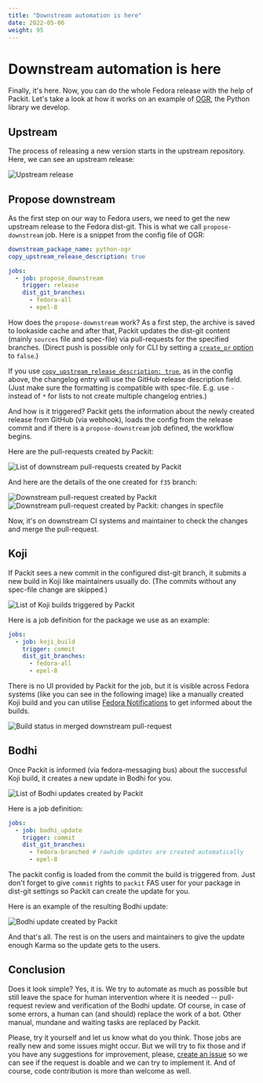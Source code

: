 ```yaml
---
title: "Downstream automation is here"
date: 2022-05-06
weight: 95
---
```


# Downstream automation is here

Finally, it's here. Now, you can do the whole Fedora release with the help of Packit.
Let's take a look at how it works on an example of [OGR](https://github.com/packit/ogr), the Python library we develop.

## Upstream

The process of releasing a new version starts in the upstream repository.
Here, we can see an upstream release:

![Upstream release](/images/downstream_workflow_upstream_release.png)

## Propose downstream

As the first step on our way to Fedora users, we need to get the new upstream release to the Fedora dist-git.
This is what we call `propose-downstream` job.
Here is a snippet from the config file of OGR:

```yaml
downstream_package_name: python-ogr
copy_upstream_release_description: true

jobs:
  - job: propose_downstream
    trigger: release
    dist_git_branches:
      - fedora-all
      - epel-8
```

How does the `propose-downstream` work?
As a first step, the archive is saved to lookaside cache
and after that, Packit updates the dist-git content (mainly `sources` file and spec-file)
via pull-requests for the specified branches. (Direct push is possible only for CLI by setting a
[`create_pr` option](https://packit.dev/docs/configuration/#create_pr) to `false`.)

If you use [`copy_upstream_release_description: true`](https://packit.dev/docs/configuration/#copy_upstream_release_description),
as in the config above,
the changelog entry will use the GitHub release description field.
(Just make sure the formatting is compatible with spec-file.
E.g. use `-` instead of `*` for lists to not create multiple changelog entries.)

And how is it triggered?
Packit gets the information about the newly created release from GitHub (via webhook),
loads the config from the release commit and if there is a `propose-downstream` job
defined, the workflow begins.

Here are the pull-requests created by Packit:

![List of downstream pull-requests created by Packit](/images/downstream_workflow_distgit_prs.png)

And here are the details of the one created for `f35` branch:

![Downstream pull-request created by Packit](/images/downstream_workflow_distgit_pr_detail.png)
![Downstream pull-request created by Packit: changes in specfile](/images/downstream_workflow_distgit_pr_specfile.png)

Now, it's on downstream CI systems and maintainer to check the changes and merge
the pull-request.

## Koji

If Packit sees a new commit in the configured dist-git branch, it submits a new build in Koji
like maintainers usually do. (The commits without any spec-file change are skipped.)

![List of Koji builds triggered by Packit](/images/downstream_workflow_koji_builds.png)

Here is a job definition for the package we use as an example:

```yaml
jobs:
  - job: koji_build
    trigger: commit
    dist_git_branches:
      - fedora-all
      - epel-8
```

There is no UI provided by Packit for the job,
but it is visible across Fedora systems (like you can see in the following image)
like a manually created Koji build and you can utilise
[Fedora Notifications](https://apps.fedoraproject.org/notifications/about)
to get informed about the builds.

![Build status in merged downstream pull-request](/images/downstream_workflow_distgit_pr_build_status.png)

## Bodhi

Once Packit is informed (via fedora-messaging bus) about the successful Koji build,
it creates a new update in Bodhi for you.

![List of Bodhi updates created by Packit](/images/downstream_workflow_bodhi_updates.png)

Here is a job definition:

```yaml
jobs:
  - job: bodhi_update
    trigger: commit
    dist_git_branches:
      - fedora-branched # rawhide updates are created automatically
      - epel-8
```

The packit config is loaded from the commit the build is triggered from.
Just don't forget to give `commit` rights to `packit` FAS user
for your package in dist-git settings so Packit can create the update for you.

Here is an example of the resulting Bodhi update:

![Bodhi update created by Packit](/images/downstream_workflow_bodhi_update_detail.png)

And that's all. The rest is on the users and maintainers to give the update enough Karma
so the update gets to the users.

## Conclusion

Does it look simple? Yes, it is. We try to automate
as much as possible but still leave the space for human intervention where it is needed --
pull-request review and verification of the Bodhi update.
Of course, in case of some errors, a human can (and should)
replace the work of a bot.
Other manual, mundane and waiting tasks are replaced by Packit.

Please, try it yourself and let us know what do you think.
Those jobs are really new and some issues might occur.
But we will try to fix those and if you have any suggestions
for improvement, please, [create an issue]() so we can
see if the request is doable and we can try to implement it.
And of course, code contribution is more than welcome as well.
